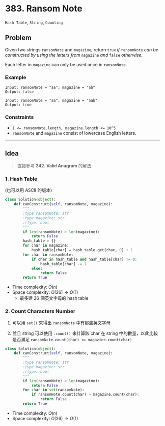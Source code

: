 # 383. Ransom Note

`Hash Table`, `String`, `Counting`

## Problem

Given two strings `ransomNote` and `magazine`, return `true` *if* `ransomNote` *can be constructed by using the letters from* `magazine` *and* `false` *otherwise*.

Each letter in `magazine` can only be used once in `ransomNote`.

### Example

```
Input: ransomNote = "aa", magazine = "ab"
Output: false
```

```
Input: ransomNote = "aa", magazine = "aab"
Output: true
```

### Constraints
* `1 <= ransomNote.length, magazine.length <= 10^5`
* `ransomNote` and `magazine` consist of lowercase English letters.

---

## Idea

> 直接參考 **242. Valid Anagram** 的解法

### 1. Hash Table

(也可以用 ASCII 的版本)

```python
class Solution(object):
    def canConstruct(self, ransomNote, magazine):
        """
        :type ransomNote: str
        :type magazine: str
        :rtype: bool
        """
        if len(ransomNote) > len(magazine):
            return False
        hash_table = {}
        for char in magazine:
            hash_table[char] = hash_table.get(char, 0) + 1
        for char in ransomNote:
            if char in hash_table and hash_table[char] != 0:
                hash_table[char] -= 1
            else:
                return False
        return True
```
* Time complexity: $O(n)$
* Space complexity: $O(26) \to O(1)$
    * 最多建 26 個英文字母的 hash table

### 2. Count Characters Number

1. 可以用 `set()` 來得出 `ransomNote` 中有那些英文字母

2. 並且 string 可以使用 `.count()` 來計算該 char 在 string 中的數量，以此比較是否滿足 `ransomNote.count(char) <= magazine.count(char)`

```python
class Solution(object):
    def canConstruct(self, ransomNote, magazine):
        """
        :type ransomNote: str
        :type magazine: str
        :rtype: bool
        """
        if len(ransomNote) > len(magazine):
            return False
        for char in set(ransomNote):
            if ransomNote.count(char) > magazine.count(char):
                return False
        return True
```
* Time complexity: $O(n)$
* Space complexity: $O(26) \to O(1)$